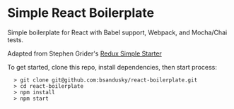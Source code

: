 # Simple React Boilerplate

Simple  boilerplate for React with Babel support, Webpack, and Mocha/Chai tests.

Adapted from Stephen Grider's [Redux Simple Starter](https://github.com/stephengrider/reduxsimplestarter)

To get started, clone this repo, install dependencies, then start process:

```
  > git clone git@github.com:bsandusky/react-boilerplate.git
  > cd react-boilerplate
  > npm install
  > npm start
```
